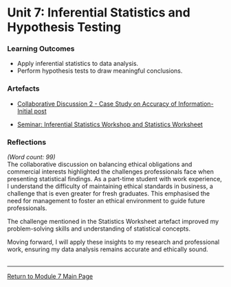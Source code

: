 # Unit 7: Inferential Statistics and Hypothesis Testing

### Learning Outcomes
 - Apply inferential statistics to data analysis.
 - Perform hypothesis tests to draw meaningful conclusions.

### Artefacts 
 - [Collaborative Discussion 2 - Case Study on Accuracy of Information-Initial post](RMPP_Unit07_Initial.pdf)

 - [Seminar: Inferential Statistics Workshop and Statistics Worksheet](RMPP_Unit07_Activity.md)


### Reflections
_(Word count: 99)_ <br>
The collaborative discussion on balancing ethical obligations and commercial interests highlighted the challenges professionals face when presenting statistical findings.  As a part-time student with work experience, I understand the difficulty of maintaining ethical standards in business, a challenge that is even greater for fresh graduates. This emphasised the need for management to foster an ethical environment to guide future professionals.

The challenge mentioned in the Statistics Worksheet artefact improved my problem-solving skills and understanding of statistical concepts.

Moving forward, I will apply these insights to my research and professional work, ensuring my data analysis remains accurate and ethically sound.
<br><br>

--- 

[Return to Module 7 Main Page](RMPP_main.md)
